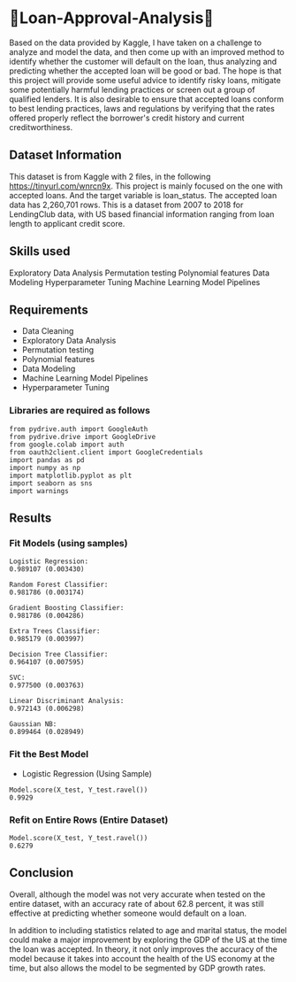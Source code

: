 # 🏅Loan-Approval-Analysis🏅

Based on the data provided by Kaggle, I have taken on a challenge to analyze and model the data, and then come up with an improved method to identify whether the customer will default on the loan, thus analyzing and predicting whether the accepted loan will be good or bad. The hope is that this project will provide some useful advice to identify risky loans, mitigate some potentially harmful lending practices or screen out a group of qualified lenders. It is also desirable to ensure that accepted loans conform to best lending practices, laws and regulations by verifying that the rates offered properly reflect the borrower's credit history and current creditworthiness.

## Dataset Information 
This dataset is from Kaggle with 2 files,  in the following https://tinyurl.com/wnrcn9x. This project is mainly focused on the one with accepted loans. And the target variable is loan_status. The accepted loan data has 2,260,701 rows. This is a dataset from 2007 to 2018 for LendingClub data, with US based financial information ranging from loan length to applicant credit score. 

## Skills used
Exploratory Data Analysis 
Permutation testing
Polynomial features
Data Modeling
Hyperparameter Tuning
Machine Learning Model Pipelines


## Requirements 
* Data Cleaning 
* Exploratory Data Analysis 
* Permutation testing
* Polynomial features
* Data Modeling
* Machine Learning Model Pipelines
* Hyperparameter Tuning

### Libraries are required as follows
```
from pydrive.auth import GoogleAuth
from pydrive.drive import GoogleDrive
from google.colab import auth
from oauth2client.client import GoogleCredentials
import pandas as pd
import numpy as np
import matplotlib.pyplot as plt
import seaborn as sns
import warnings
```
## Results
### Fit Models (using samples)
```
Logistic Regression: 
0.989107 (0.003430)
```
```
Random Forest Classifier: 
0.981786 (0.003174)
```
```
Gradient Boosting Classifier: 
0.981786 (0.004286)
```
```
Extra Trees Classifier: 
0.985179 (0.003997)
```
```
Decision Tree Classifier: 
0.964107 (0.007595)
```
```
SVC: 
0.977500 (0.003763)
```
```
Linear Discriminant Analysis: 
0.972143 (0.006298)
```
```
Gaussian NB:
0.899464 (0.028949)
```
### Fit the Best Model
* Logistic Regression (Using Sample)
```
Model.score(X_test, Y_test.ravel())
0.9929
```
### Refit on Entire Rows (Entire Dataset)
```
Model.score(X_test, Y_test.ravel())
0.6279
```
## Conclusion
Overall, although the model was not very accurate when tested on the entire dataset, with an accuracy rate of about 62.8 percent, it was still effective at predicting whether someone would default on a loan. 

In addition to including statistics related to age and marital status, the model could make a major improvement by exploring the GDP of the US at the time the loan was accepted. In theory, it not only improves the accuracy of the model because it takes into account the health of the US economy at the time, but also allows the model to be segmented by GDP growth rates.




<!---
yixuanlu17/yixuanlu17 is a ✨ special ✨ repository because its `README.md` (this file) appears on your GitHub profile.
You can click the Preview link to take a look at your changes.

## Project Descriptions: 
Have a video demo if you cannot deploy. 
Project Requirements: What is needed to run the code. 
Project Results: information detailing project results. 
Project Contributors: Add people who worked on the project, and what their roles were. 
References: Add any references, or give credit to code that you’ve referenced or used. 

## Dataset Information 
The data come from the Open Data website of the UK government, where they have been published by the Department of Transport.

The dataset comprises of two csv files:

1. AccidentInformation.csv: every line in the file represents a unique traffic accident (identified by the AccidentIndex column), featuring various properties related to the accident as columns. Date range: 2005-2017

2. Vehicle_Information.csv: every line in the file represents the involvement of a unique vehicle in a unique traffic accident, featuring various vehicle and passenger properties as columns. Date range: 2004-2016
The two above-mentioned files/datasets can be linked through the unique traffic accident identifier (Accident_Index column).

The dataset will keep being updated as more data become available by the Department of Transport.

## Requirements 

### Libraries are required as follows

* `numpy`
* `pandas`
* `matplotlib`
* `seaborn`
* `datetime`
* `geopandas` 
* `scikit-learn`

## Results

* We started our analysis with exploratory data analysis to discern the dataset. Machine learning algorithms were used to explore the complex interactions among roadways, traffic, environmental elements and predicting accident severity. Since most of the predictor variables in the dataset were categorical, we recoded categorical variables. 11 models were built, evaluated for complexity and accuracy, and compared to conclude which model is the best fit for predicting accident severity. 

* Spot Checking technique was used to fit the 11 models to determine which models would predict the accident severity with the highest accuracy. We also performed feature engineering to enrich our dataset Hyperparameter tuning and pipelining the best performing model helped to improve the performance of the model by making accurate predictions. Gradient Boosting performed well with the accuracy of 86.71% and which were further improved by doing permutation testing for feature importance which played an important role in predictions.

```
Logistic Regression_1
56.33
Random Forest_1
60.52
Gradient Boosting_1
86.71
Linear Discriminant Analysis_1
55.76
Extra Trees_1
58.62
Bagging_1
55.67
```

#### Gradient Boosting scores
```
Model	Score
0	Gradient Boosting_1	86.71
```

#### Conclusion
Among all other techniques used, Gradient Boosting Classifier has performed best with the highest accuracy. One reason why RF works well is because the algorithm can look past and handle the missing values in the tweets.

#### Project Contributer
Lei Cao 

--->
